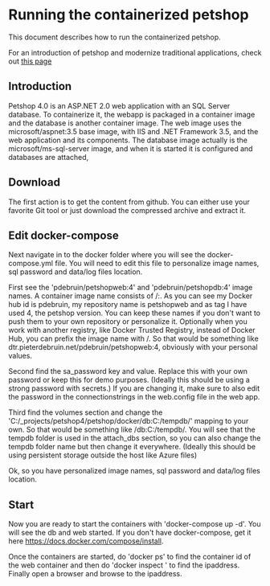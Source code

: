 # Running the containerized petshop
This document describes how to run the containerized petshop. 

For an introduction of petshop and modernize traditional applications, check out [this page](./README.md)

## Introduction
Petshop 4.0 is an ASP.NET 2.0 web application with an SQL Server database. To containerize it, the webapp is packaged in a container image and the database is another container image. The web image uses the microsoft/aspnet:3.5 base image, with IIS and .NET Framework 3.5, and the web application and its components. The database image actually is the microsoft/ms-sql-server image, and when it is started it is configured and databases are attached, 

## Download
The first action is to get the content from github. You can either use your favorite Git tool or just download the compressed archive and extract it. 

## Edit docker-compose
Next navigate in to the docker folder where you will see the docker-compose.yml file. You will need to edit this file to personalize image names, sql password and data/log files location. 

First see the 'pdebruin/petshopweb:4' and 'pdebruin/petshopdb:4' image names. A container image name consists of <user id>/<repository name>:<tag>. As you can see my Docker hub id is pdebruin, my repository name is petshopweb and as tag I have used 4, the petshop version. You can keep these names if you don't want to push them to your own repository or personalize it. Optionally when you work with another registry, like Docker Trusted Registry, instead of Docker Hub, you can prefix the image name with <registry fqdn>/. So that would be something like dtr.pieterdebruin.net/pdebruin/petshopweb:4, obviously with your personal values. 

Second find the sa_password key and value. Replace this with your own password or keep this for demo purposes. (Ideally this should be using a strong password with secrets.) If you are changing it, make sure to also edit the password in the connectionstrings in the web.config file in the web app.

Third find the volumes section and change the 'C:/_projects/petshop4/petshop/docker/db:C:/tempdb/' mapping to your own. So that would be something like <your working folder>/db:C:/tempdb/. You will see that the tempdb folder is used in the attach_dbs section, so you can also change the tempdb folder name but then change it everywhere. (Ideally this should be using persistent storage outside the host like Azure files)

Ok, so you have personalized image names, sql password and data/log files location.

## Start
Now you are ready to start the containers with 'docker-compose up -d'. You will see the db and web started. If you don't have docker-compose, get it here https://docs.docker.com/compose/install.

Once the containers are started, do 'docker ps' to find the container id of the web container and then do 'docker inspect <container id>' to find the ipaddress. Finally open a browser and browse to the ipaddress. 